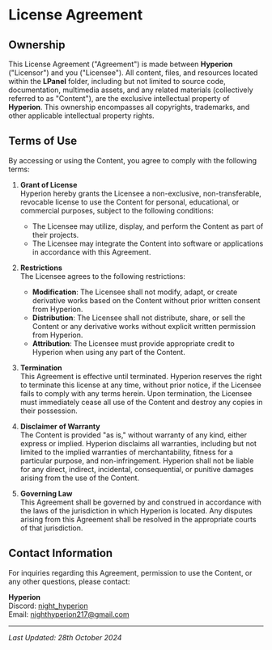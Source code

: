 # License Agreement

## Ownership

This License Agreement ("Agreement") is made between **Hyperion** ("Licensor") and you ("Licensee"). All content, files, and resources located within the **LPanel** folder, including but not limited to source code, documentation, multimedia assets, and any related materials (collectively referred to as "Content"), are the exclusive intellectual property of **Hyperion**. This ownership encompasses all copyrights, trademarks, and other applicable intellectual property rights.

## Terms of Use

By accessing or using the Content, you agree to comply with the following terms:

1. **Grant of License**  
   Hyperion hereby grants the Licensee a non-exclusive, non-transferable, revocable license to use the Content for personal, educational, or commercial purposes, subject to the following conditions:
   - The Licensee may utilize, display, and perform the Content as part of their projects.
   - The Licensee may integrate the Content into software or applications in accordance with this Agreement.

2. **Restrictions**  
   The Licensee agrees to the following restrictions:
   - **Modification**: The Licensee shall not modify, adapt, or create derivative works based on the Content without prior written consent from Hyperion.
   - **Distribution**: The Licensee shall not distribute, share, or sell the Content or any derivative works without explicit written permission from Hyperion.
   - **Attribution**: The Licensee must provide appropriate credit to Hyperion when using any part of the Content.

3. **Termination**  
   This Agreement is effective until terminated. Hyperion reserves the right to terminate this license at any time, without prior notice, if the Licensee fails to comply with any terms herein. Upon termination, the Licensee must immediately cease all use of the Content and destroy any copies in their possession.

4. **Disclaimer of Warranty**  
   The Content is provided "as is," without warranty of any kind, either express or implied. Hyperion disclaims all warranties, including but not limited to the implied warranties of merchantability, fitness for a particular purpose, and non-infringement. Hyperion shall not be liable for any direct, indirect, incidental, consequential, or punitive damages arising from the use of the Content.

5. **Governing Law**  
   This Agreement shall be governed by and construed in accordance with the laws of the jurisdiction in which Hyperion is located. Any disputes arising from this Agreement shall be resolved in the appropriate courts of that jurisdiction.

## Contact Information

For inquiries regarding this Agreement, permission to use the Content, or any other questions, please contact:

**Hyperion**  
Discord: [night_hyperion](https://discord.com/users/night_hyperion)  
Email: [nighthyperion217@gmail.com](mailto:nighthyperion217@gmail.com)  

---

*Last Updated: 28th October 2024*
